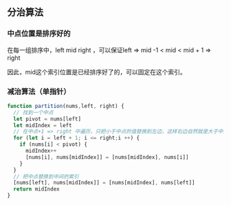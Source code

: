 ## 分治算法
### 中点位置是排序好的
在每一组排序中，left  mid  right ，可以保证left => mid -1 < mid < mid + 1 => right

因此，mid这个索引位置是已经排序好了的，可以固定在这个索引。

### 减治算法（单指针）
```js
function partition(nums,left, right) {
  // 找到一个中点
  let pivot = nums[left]
  let midIndex = left
  // 在中点+1 => right 中遍历，只把小于中点的值替换到左边，这样右边自然就是大于中点的值。
  for (let i = left + 1; i <= right;i ++) {
    if (nums[i] < pivot) {
      midIndex++
      [nums[i], nums[midIndex]] = [nums[midIndex], nums[i]]
    }
  }
  // 把中点替换到中间的索引
  [nums[left], nums[midIndex]] = [nums[midIndex], nums[left]]
  return midIndex
}
```